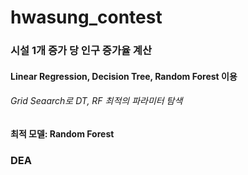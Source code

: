 # hwasung_contest

### 시설 1개 증가 당 인구 증가율 계산
#### Linear Regression, Decision Tree, Random Forest 이용
###### Grid Seaarch로 DT, RF 최적의 파라미터 탐색
#### 최적 모델: Random Forest

### DEA
